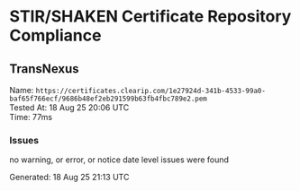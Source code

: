 # STIR/SHAKEN Certificate Repository Compliance

## TransNexus

Name: `https://certificates.clearip.com/1e27924d-341b-4533-99a0-baf65f766ecf/9686b48ef2eb291599b63fb4fbc789e2.pem`\
Tested At: 18 Aug 25 20:06 UTC\
Time: 77ms

### Issues

no warning, or error, or notice date level issues were found

Generated: 18 Aug 25 21:13 UTC